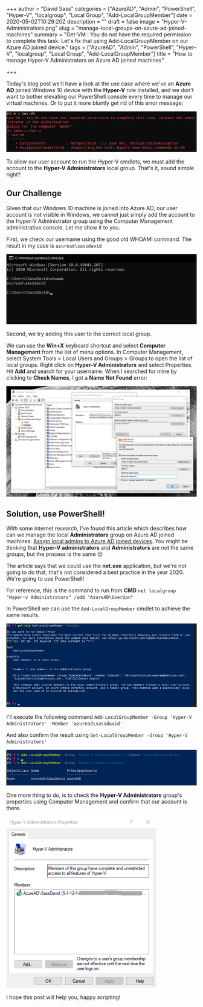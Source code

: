 +++
author = "David Sass"
categories = ["AzureAD", "Admin", "PowerShell", "Hyper-V", "localgroup", "Local Group", "Add-LocalGroupMember"]
date = 2020-05-02T10:29:20Z
description = ""
draft = false
image = "Hyper-V-Administratiors.png"
slug = "manage-local-groups-on-azure-ad-joined-machines"
summary = "Get-VM : You do not have the required permission to complete this task. Let's fix that using Add-LocalGroupMember on our Azure AD joined device."
tags = ["AzureAD", "Admin", "PowerShell", "Hyper-V", "localgroup", "Local Group", "Add-LocalGroupMember"]
title = "How to manage Hyper-V Administrators on Azure AD joined machines"

+++


Today's blog post we'll have a look at the use case where we've an **Azure AD** joined Windows 10 device with the **Hyper-V** role installed, and we don't want to bother elevating our PowerShell console every time to manage our virtual machines. Or to put it more bluntly get rid of this error message:

![Get-VM : You do not have the required permission to complete this task. Contact the administrator of the authorization policy for the computer](image.png)

To allow our user account to run the Hyper-V cmdlets, we must add the account to the **Hyper-V Administrators** local group. That's it, sound simple right?

## Our Challenge

Given that our Windows 10 machine is joined into Azure AD, our user account is not visible in Windows, we cannot just simply add the account to the Hyper-V Administrator group using the Computer Management administrative console. Let me show it to you.

First, we check our username using the good old WHOAMI command. The result in my case is `azuread\sassdavid`

![running WHOAMI inside CMD](image-1.png)

Second, we try adding this user to the correct local group.

We can use the **Win+X** keyboard shortcut and select **Computer Management** from the list of menu options. In Computer Management, select System Tools > Local Users and Groups > Groups to open the list of local groups. Right click on **Hyper-V Administrators** and select Properties. Hit **Add** and search for your username. When I searched for mine by clicking to **Check Names**, I got a **Name Not Found** error:

![Name not found when searching for AzureAD account in Windows](image-2.png)

## Solution, use PowerShell!

With some internet research, I've found this article which describes how can we manage the local **Administrators** group on Azure AD joined machines: [Assign local admins to Azure AD joined devices](https://docs.microsoft.com/en-us/azure/active-directory/devices/assign-local-admin#manually-elevate-a-user-on-a-device). You might be thinking that **Hyper-V administrators** and **Administrators** are not the same groups, but the process is the same 😉

The article says that we could use the **net.exe** application, but we're not going to do that, that's not considered a best practice in the year 2020. We're going to use PowerShell!

For reference, this is the command to run from **CMD** `net localgroup "Hyper-v Administrators" /add "AzureAD\UserUpn"`

In PowerShell we can use the `Add-LocalGroupMember` cmdlet to achieve the same results.

![Results of running: Get-Help Add-LocalGroupMember -Examples](image-3.png)

I'll execute the following command `Add-LocalGroupMember -Group 'Hyper-V Administrators' -Member 'azuread\sassdavid'` 

And also confirm the result using `Get-LocalGroupMember -Group 'Hyper-V Administrators'`

![Confirm that Add-LocalGroupMember worked](image-4.png)

One more thing to do, is to check the **Hyper-V Administrators** group's properties using Computer Management and confirm that our account is there.

![<strong>Hyper-V Administrators</strong> group properties](image-5.png)

I hope this post will help you, happy scripting!


